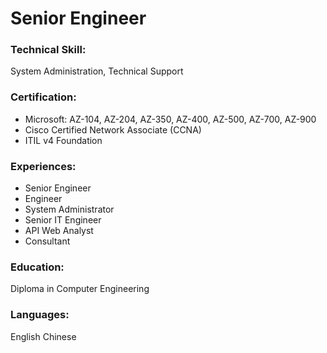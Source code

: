 # Senior Engineer

### Technical Skill: 
System Administration, Technical Support

### Certification: 
- Microsoft: AZ-104, AZ-204, AZ-350, AZ-400, AZ-500, AZ-700, AZ-900 
- Cisco Certified Network Associate (CCNA)
- ITIL v4 Foundation

### Experiences:
- Senior Engineer
- Engineer
- System Administrator
- Senior IT Engineer
- API Web Analyst
- Consultant




### Education:
Diploma in Computer Engineering

### Languages:
English
Chinese
